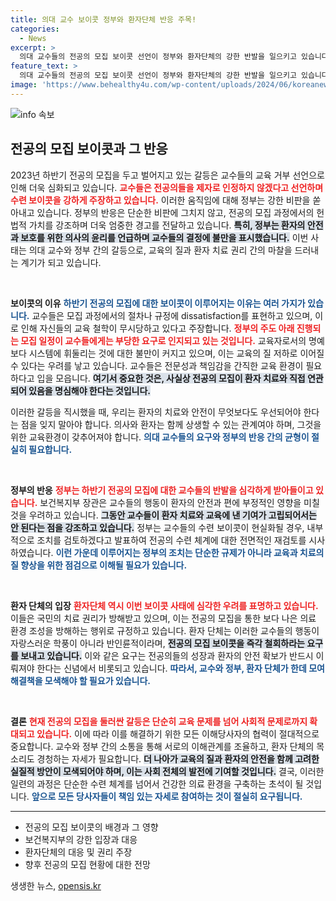 ```yaml
---
title: 의대 교수 보이콧 정부와 환자단체 반응 주목!
categories:
  - News
excerpt: >
  의대 교수들의 전공의 모집 보이콧 선언이 정부와 환자단체의 강한 반발을 일으키고 있습니다. 교육 거부 움직임이 의료계의 갈등을 심화시키며 국민의 치료권에 미치는 영향은 무엇일까요? 클릭하여 자세히 알아보세요!
feature_text: >
  의대 교수들의 전공의 모집 보이콧 선언이 정부와 환자단체의 강한 반발을 일으키고 있습니다. 교육 거부 움직임이 의료계의 갈등을 심화시키며 국민의 치료권에 미치는 영향은 무엇일까요? 클릭하여 자세히 알아보세요!
image: 'https://www.behealthy4u.com/wp-content/uploads/2024/06/koreanews.jpg'
---
```


<p><img src="https://www.behealthy4u.com/wp-content/uploads/2024/06/koreanews.jpg" alt="info 속보" /></p>

<h2 data-ke-size="size26">전공의 모집 보이콧과 그 반응</h2>

<p data-ke-size="size16">2023년 하반기 전공의 모집을 두고 벌어지고 있는 갈등은 교수들의 교육 거부 선언으로 인해 더욱 심화되고 있습니다. <b><span style="color: #ee2323;">교수들은 전공의들을 제자로 인정하지 않겠다고 선언하며 수련 보이콧을 강하게 주장하고 있습니다.</span></b> 이러한 움직임에 대해 정부는 강한 비판을 쏟아내고 있습니다. 정부의 반응은 단순한 비판에 그치지 않고, 전공의 모집 과정에서의 헌법적 가치를 강조하며 더욱 엄중한 경고를 전달하고 있습니다. <b><span style="background-color: #21538527;">특히, 정부는 환자의 안전과 보호를 위한 의사의 윤리를 언급하며 교수들의 결정에 불만을 표시했습니다.</span></b> 이번 사태는 의대 교수와 정부 간의 갈등으로, 교육의 질과 환자 치료 권리 간의 마찰을 드러내는 계기가 되고 있습니다.</p>

<p data-ke-size="size16">&nbsp;</p>

<p><b>보이콧의 이유</b>
<b><span style="color: #1a5490;">하반기 전공의 모집에 대한 보이콧이 이루어지는 이유는 여러 가지가 있습니다.</span></b> 교수들은 모집 과정에서의 절차나 규정에 dissatisfaction를 표현하고 있으며, 이로 인해 자신들의 교육 철학이 무시당하고 있다고 주장합니다. <b><span style="color: #ee2323;">정부의 주도 아래 진행되는 모집 일정이 교수들에게는 부당한 요구로 인지되고 있는 것입니다.</span></b> 교육자로서의 명예보다 시스템에 휘둘리는 것에 대한 불만이 커지고 있으며, 이는 교육의 질 저하로 이어질 수 있다는 우려를 낳고 있습니다. 교수들은 전문성과 책임감을 간직한 교육 환경이 필요하다고 입을 모읍니다. <b><span style="background-color: #21538527;">여기서 중요한 것은, 사실상 전공의 모집이 환자 치료와 직접 연관되어 있음을 명심해야 한다는 것입니다.</span></b></p>

<p data-ke-size="size16">이러한 갈등을 직시했을 때, 우리는 환자의 치료와 안전이 무엇보다도 우선되어야 한다는 점을 잊지 말아야 합니다. 의사와 환자는 함께 상생할 수 있는 관계여야 하며, 그것을 위한 교육환경이 갖추어져야 합니다. <b><span style="color: #1a5490;">의대 교수들의 요구와 정부의 반응 간의 균형이 절실히 필요합니다.</span></b></p>

<p data-ke-size="size16">&nbsp;</p>

<p><b>정부의 반응</b>
<b><span style="color: #ee2323;">정부는 하반기 전공의 모집에 대한 교수들의 반발을 심각하게 받아들이고 있습니다.</span></b> 보건복지부 장관은 교수들의 행동이 환자의 안전과 편에 부정적인 영향을 미칠 것을 우려하고 있습니다. <b><span style="background-color: #21538527;">그동안 교수들이 환자 치료와 교육에 낸 기여가 고립되어서는 안 된다는 점을 강조하고 있습니다.</span></b> 정부는 교수들의 수련 보이콧이 현실화될 경우, 내부적으로 조치를 검토하겠다고 발표하여 전공의 수련 체계에 대한 전면적인 재검토를 시사하였습니다. <b><span style="color: #1a5490;">이런 가운데 이루어지는 정부의 조치는 단순한 규제가 아니라 교육과 치료의 질 향상을 위한 점검으로 이해될 필요가 있습니다.</span></b></p>

<p data-ke-size="size16">&nbsp;</p>

<p><b>환자 단체의 입장</b>
<b><span style="color: #ee2323;">환자단체 역시 이번 보이콧 사태에 심각한 우려를 표명하고 있습니다.</span></b> 이들은 국민의 치료 권리가 방해받고 있으며, 이는 전공의 모집을 통한 보다 나은 의료 환경 조성을 방해하는 행위로 규정하고 있습니다. 환자 단체는 이러한 교수들의 행동이 자랑스러운 학풍이 아니라 반인륜적이라며, <b><span style="background-color: #21538527;">전공의 모집 보이콧을 즉각 철회하라는 요구를 보내고 있습니다.</span></b> 이와 같은 요구는 전공의들의 성장과 환자의 안전 확보가 반드시 이뤄져야 한다는 신념에서 비롯되고 있습니다. <b><span style="color: #1a5490;">따라서, 교수와 정부, 환자 단체가 한데 모여 해결책을 모색해야 할 필요가 있습니다.</span></b></p>

<p data-ke-size="size16">&nbsp;</p>

<p><b>결론</b>
<b><span style="color: #ee2323;">현재 전공의 모집을 둘러싼 갈등은 단순히 교육 문제를 넘어 사회적 문제로까지 확대되고 있습니다.</span></b> 이에 따라 이를 해결하기 위한 모든 이해당사자의 협력이 절대적으로 중요합니다. 교수와 정부 간의 소통을 통해 서로의 이해관계를 조율하고, 환자 단체의 목소리도 경청하는 자세가 필요합니다. <b><span style="background-color: #21538527;">더 나아가 교육의 질과 환자의 안전을 함께 고려한 실질적 방안이 모색되어야 하며, 이는 사회 전체의 발전에 기여할 것입니다.</span></b> 결국, 이러한 일련의 과정은 단순한 수련 체계를 넘어서 건강한 의료 환경을 구축하는 초석이 될 것입니다. <b><span style="color: #1a5490;">앞으로 모든 당사자들이 책임 있는 자세로 참여하는 것이 절실히 요구됩니다.</span></b></p>

<hr>

<ul>
    <li>전공의 모집 보이콧의 배경과 그 영향</li>
    <li>보건복지부의 강한 입장과 대응</li>
    <li>환자단체의 대응 및 권리 주장</li>
    <li>향후 전공의 모집 현황에 대한 전망</li>
</ul>
생생한 뉴스, <a href="https://opensis.kr" rel="dofollow">opensis.kr</a>


